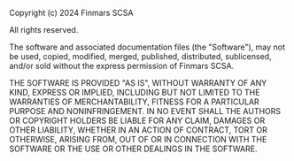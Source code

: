 Copyright (c) 2024 Finmars SCSA

All rights reserved.

The software and associated documentation files (the "Software"), may not be used, copied, modified, merged, published, distributed, sublicensed, and/or sold without the express permission of Finmars SCSA.

THE SOFTWARE IS PROVIDED "AS IS", WITHOUT WARRANTY OF ANY KIND, EXPRESS OR IMPLIED, INCLUDING BUT NOT LIMITED TO THE WARRANTIES OF MERCHANTABILITY, FITNESS FOR A PARTICULAR PURPOSE AND NONINFRINGEMENT. IN NO EVENT SHALL THE AUTHORS OR COPYRIGHT HOLDERS BE LIABLE FOR ANY CLAIM, DAMAGES OR OTHER LIABILITY, WHETHER IN AN ACTION OF CONTRACT, TORT OR OTHERWISE, ARISING FROM, OUT OF OR IN CONNECTION WITH THE SOFTWARE OR THE USE OR OTHER DEALINGS IN THE SOFTWARE.
